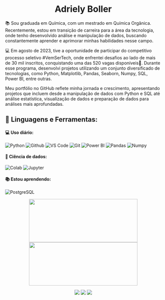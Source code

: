 <div align="center">

 # Adriely Boller
 </div>

<div align="left">
 
📚 Sou graduada em Química, com um mestrado em Química Orgânica. Recentemente, estou em transição de carreira para a área da tecnologia, onde tenho desenvolvido análise e manipulação de dados, buscando constantemente aprender e aprimorar minhas habilidades nesse campo.

💻 Em agosto de 2023, tive a oportunidade de participar do competitivo processo seletivo #VemSerTech, onde enfrentei desafios ao lado de mais de 30 mil inscritos, conquistando uma das 520 vagas disponíveis🎉. Durante esse programa, desenvolvi projetos utilizando um conjunto diversificado de tecnologias, como Python, Matplotlib, Pandas, Seaborn, Numpy, SQL, Power BI, entre outras.

Meu portfólio no GitHub reflete minha jornada e crescimento, apresentando projetos que incluem desde a manipulação de dados com Python e SQL até análise estatística, visualização de dados e preparação de dados para análises mais aprofundadas.

</div>
 
<div align="left">
 
 ## 🚀 **Linguagens e Ferramentas:**

 #### 💻 Uso diário:
 ![Python](https://img.shields.io/badge/-Python-gray?style=flat-squareflat-square&logo=Python&logoColor=white)
 ![Github](https://img.shields.io/badge/-Github-gray?style=flat-squareflat-square&logo=Github)
 ![VS Code](https://img.shields.io/badge/-VS%20Code-gray?style=flat-squareflat-square&logo=visual-studio-code)
 ![Git](https://img.shields.io/badge/-Git-gray?style=flat-square&logo=Git&logoColor=white)
 ![Power BI](https://img.shields.io/badge/-Power%20BI-gray?style=flat-squareflat&logo=Power-BI)
 ![Pandas](https://img.shields.io/badge/-Pandas-gray?style=flat-squareflat-square&logo=Pandas)
 ![Numpy](https://img.shields.io/badge/-Numpy-gray?style=flat-squareflat-square&logo=Numpy)
 
 
 #### 🎲 Ciência de dados:
 ![Colab](https://img.shields.io/badge/-Colab-gray?style=flat-squareflat-square&logo=googlecolab&logoColor=white)
 ![Jupyter](https://img.shields.io/badge/-Jupyter-gray?style=flat-squareflat-square&logo=Jupyter&logoColor=white)

  #### 📚 Estou aprendendo:
 ![PostgreSQL](https://img.shields.io/badge/-PostgreSQL-gray?style=flat-squareflat-square&logo=PostgreSQL)
 </div>

<div id="header" align="center">

<img width="350px" height="140em" src="https://github-readme-stats.vercel.app/api/top-langs/?username=adrielyzboller&hide=html&layout=compact&theme=calm" /></td> <a href="https://github.com/AdrielyZBoller/"> <img width="350px" height="140em" src="https://github-readme-stats.vercel.app/api?username=adrielyzboller&show_icons=true&theme=calm&include_commits=true"/>
</a>

  <a href="https://www.linkedin.com/in/adriely-zambiasi-boller-b3636220b/" target="_blank"><img src="https://img.shields.io/badge/-LinkedIn-gray?style=for-the-badge&logo=linkedin&logoColor=white" target="_blank"></a> 
  <a href = "mailto:adrielyzb@gmail.com"><img src="https://img.shields.io/badge/-Gmail-gray?style=for-the-badge&logo=gmail&logoColor=white" target="_blank"></a>
   <a href="https://instagram.com/adriely_boller" target="_blank"><img src="https://img.shields.io/badge/-Instagram-gray?style=for-the-badge&logo=instagram&logoColor=white" target="_blank"></a>

</div>
